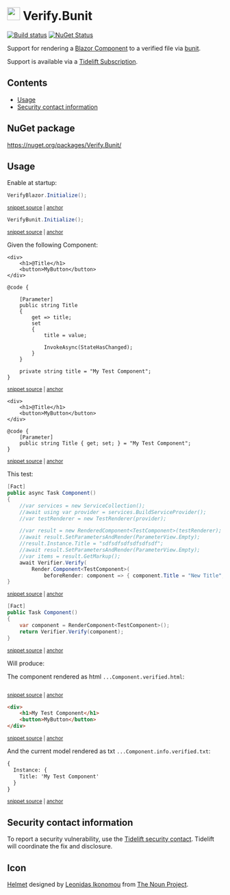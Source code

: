 <!--
GENERATED FILE - DO NOT EDIT
This file was generated by [MarkdownSnippets](https://github.com/SimonCropp/MarkdownSnippets).
Source File: /readme.source.md
To change this file edit the source file and then run MarkdownSnippets.
-->

# <img src="/src/icon.png" height="30px"> Verify.Bunit

[![Build status](https://ci.appveyor.com/api/projects/status/18lflc71pchw565r?svg=true)](https://ci.appveyor.com/project/SimonCropp/Verify-Bunit)
[![NuGet Status](https://img.shields.io/nuget/v/Verify.Bunit.svg)](https://www.nuget.org/packages/Verify.Bunit/)

Support for rendering a [Blazor Component](https://docs.microsoft.com/en-us/aspnet/core/blazor/#components) to a verified file via [bunit](https://bunit.egilhansen.com).

Support is available via a [Tidelift Subscription](https://tidelift.com/subscription/pkg/nuget-verify.bunit?utm_source=nuget-verify.bunit&utm_medium=referral&utm_campaign=enterprise).

<!-- toc -->
## Contents

  * [Usage](#usage)
  * [Security contact information](#security-contact-information)<!-- endtoc -->


## NuGet package

https://nuget.org/packages/Verify.Bunit/


## Usage

Enable at startup:

<!-- snippet: Enable -->
<a id='snippet-enable'/></a>
```cs
VerifyBlazor.Initialize();
```
<sup><a href='/src/Verify.Blazor.Tests/Samples.cs#L15-L17' title='File snippet `enable` was extracted from'>snippet source</a> | <a href='#snippet-enable' title='Navigate to start of snippet `enable`'>anchor</a></sup>
<a id='snippet-enable-1'/></a>
```cs
VerifyBunit.Initialize();
```
<sup><a href='/src/Verify.Bunit.Tests/Samples.cs#L16-L18' title='File snippet `enable` was extracted from'>snippet source</a> | <a href='#snippet-enable-1' title='Navigate to start of snippet `enable`'>anchor</a></sup>
<!-- endsnippet -->

Given the following Component:

<!-- snippet: TestComponent.razor -->
<a id='snippet-TestComponent.razor'/></a>
```razor
<div>
    <h1>@Title</h1>
    <button>MyButton</button>
</div>

@code {

    [Parameter]
    public string Title
    {
        get => title;
        set
        {
            title = value;

            InvokeAsync(StateHasChanged);
        }
    }

    private string title = "My Test Component";
}
```
<sup><a href='/src/Verify.Blazor.Tests/TestComponent.razor#L1-L21' title='File snippet `TestComponent.razor` was extracted from'>snippet source</a> | <a href='#snippet-TestComponent.razor' title='Navigate to start of snippet `TestComponent.razor`'>anchor</a></sup>
<a id='snippet-TestComponent.razor-1'/></a>
```razor
<div>
    <h1>@Title</h1>
    <button>MyButton</button>
</div>

@code {
    [Parameter]
    public string Title { get; set; } = "My Test Component";
}
```
<sup><a href='/src/Verify.Bunit.Tests/TestComponent.razor#L1-L9' title='File snippet `TestComponent.razor` was extracted from'>snippet source</a> | <a href='#snippet-TestComponent.razor-1' title='Navigate to start of snippet `TestComponent.razor`'>anchor</a></sup>
<!-- endsnippet -->

This test:

<!-- snippet: ComponentTest -->
<a id='snippet-componenttest'/></a>
```cs
[Fact]
public async Task Component()
{
    //var services = new ServiceCollection();
    //await using var provider = services.BuildServiceProvider();
    //var testRenderer = new TestRenderer(provider);

    //var result = new RenderedComponent<TestComponent>(testRenderer);
    //await result.SetParametersAndRender(ParameterView.Empty);
    //result.Instance.Title = "sdfsdfsdfsdfsdfsdf";
    //await result.SetParametersAndRender(ParameterView.Empty);
    //var items = result.GetMarkup();
    await Verifier.Verify(
        Render.Component<TestComponent>(
            beforeRender: component => { component.Title = "New Title"; }));
}
```
<sup><a href='/src/Verify.Blazor.Tests/Samples.cs#L20-L38' title='File snippet `componenttest` was extracted from'>snippet source</a> | <a href='#snippet-componenttest' title='Navigate to start of snippet `componenttest`'>anchor</a></sup>
<a id='snippet-componenttest-1'/></a>
```cs
[Fact]
public Task Component()
{
    var component = RenderComponent<TestComponent>();
    return Verifier.Verify(component);
}
```
<sup><a href='/src/Verify.Bunit.Tests/Samples.cs#L21-L29' title='File snippet `componenttest` was extracted from'>snippet source</a> | <a href='#snippet-componenttest-1' title='Navigate to start of snippet `componenttest`'>anchor</a></sup>
<!-- endsnippet -->

Will produce:

The component rendered as html `...Component.verified.html`:

<!-- snippet: Samples.Component.verified.html -->
<a id='snippet-Samples.Component.verified.html'/></a>
```html

```
<sup><a href='/src/Verify.Blazor.Tests/Samples.Component.verified.html#L1-L1' title='File snippet `Samples.Component.verified.html` was extracted from'>snippet source</a> | <a href='#snippet-Samples.Component.verified.html' title='Navigate to start of snippet `Samples.Component.verified.html`'>anchor</a></sup>
<a id='snippet-Samples.Component.verified.html-1'/></a>
```html
<div>
    <h1>My Test Component</h1>
    <button>MyButton</button>
</div>
```
<sup><a href='/src/Verify.Bunit.Tests/Samples.Component.verified.html#L1-L4' title='File snippet `Samples.Component.verified.html` was extracted from'>snippet source</a> | <a href='#snippet-Samples.Component.verified.html-1' title='Navigate to start of snippet `Samples.Component.verified.html`'>anchor</a></sup>
<!-- endsnippet -->

And the current model rendered as txt `...Component.info.verified.txt`:

<!-- snippet: Samples.Component.info.verified.txt -->
<a id='snippet-Samples.Component.info.verified.txt'/></a>
```txt
{
  Instance: {
    Title: 'My Test Component'
  }
}
```
<sup><a href='/src/Verify.Bunit.Tests/Samples.Component.info.verified.txt#L1-L5' title='File snippet `Samples.Component.info.verified.txt` was extracted from'>snippet source</a> | <a href='#snippet-Samples.Component.info.verified.txt' title='Navigate to start of snippet `Samples.Component.info.verified.txt`'>anchor</a></sup>
<!-- endsnippet -->


## Security contact information

To report a security vulnerability, use the [Tidelift security contact](https://tidelift.com/security). Tidelift will coordinate the fix and disclosure.


## Icon

[Helmet](https://thenounproject.com/term/helmet/9554/) designed by [Leonidas Ikonomou](https://thenounproject.com/alterego) from [The Noun Project](https://thenounproject.com).
